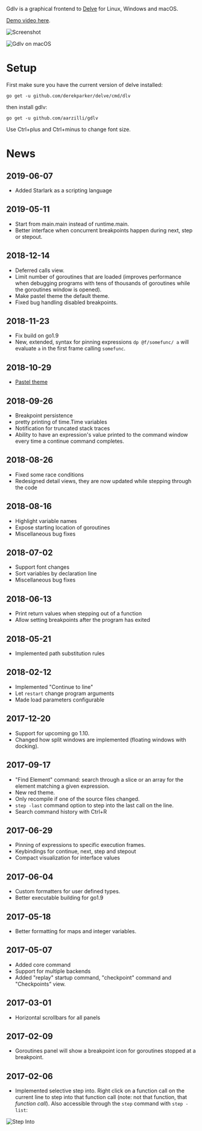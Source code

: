 Gdlv is a graphical frontend to [Delve](https://github.com/derekparker/delve) for Linux, Windows and macOS.

[Demo video here](https://aarzilli.github.io/gdlv/doc/screencast.webm).

![Screenshot](https://raw.githubusercontent.com/aarzilli/gdlv/master/doc/screen.png)

![Gdlv on macOS](https://raw.githubusercontent.com/aarzilli/gdlv/master/doc/sierra-screen.png)

# Setup

First make sure you have the current version of delve installed:
```
go get -u github.com/derekparker/delve/cmd/dlv
```
then install gdlv:
```
go get -u github.com/aarzilli/gdlv
```

Use Ctrl+plus and Ctrl+minus to change font size.

# News

## 2019-06-07
* Added Starlark as a scripting language

## 2019-05-11
* Start from main.main instead of runtime.main.
* Better interface when concurrent breakpoints happen during next, step or stepout.

## 2018-12-14
* Deferred calls view.
* Limit number of goroutines that are loaded (improves performance when debugging programs with tens of thousands of goroutines while the goroutines window is opened).
* Make pastel theme the default theme.
* Fixed bug handling disabled breakpoints.

## 2018-11-23
* Fix build on go1.9
* New, extended, syntax for pinning expressions `dp @f/somefunc/ a` will evaluate `a` in the first frame calling `somefunc`.

## 2018-10-29
* [Pastel theme](https://raw.githubusercontent.com/aarzilli/gdlv/master/doc/screen-pastel.png)

## 2018-09-26
* Breakpoint persistence
* pretty printing of time.Time variables
* Notification for truncated stack traces
* Ability to have an expression's value printed to the command window every time a continue command completes.

## 2018-08-26
* Fixed some race conditions
* Redesigned detail views, they are now updated while stepping through the code

## 2018-08-16
* Highlight variable names
* Expose starting location of goroutines
* Miscellaneous bug fixes

## 2018-07-02
* Support font changes
* Sort variables by declaration line
* Miscellaneous bug fixes

## 2018-06-13
* Print return values when stepping out of a function
* Allow setting breakpoints after the program has exited

## 2018-05-21
* Implemented path substitution rules

## 2018-02-12
* Implemented "Continue to line"
* Let `restart` change program arguments
* Made load parameters configurable

## 2017-12-20
* Support for upcoming go 1.10.
* Changed how split windows are implemented (floating windows with docking).

## 2017-09-17
* "Find Element" command: search through a slice or an array for the element matching a given expression.
* New red theme.
* Only recompile if one of the source files changed.
* `step -last` command option to step into the last call on the line.
* Search command history with Ctrl+R

## 2017-06-29
* Pinning of expressions to specific execution frames.
* Keybindings for continue, next, step and stepout
* Compact visualization for interface values

## 2017-06-04
* Custom formatters for user defined types.
* Better executable building for go1.9

## 2017-05-18
* Better formatting for maps and integer variables.

## 2017-05-07
* Added core command
* Support for multiple backends
* Added "replay" startup command, "checkpoint" command and "Checkpoints" view.

## 2017-03-01
* Horizontal scrollbars for all panels

## 2017-02-09
* Goroutines panel will show a breakpoint icon for goroutines stopped at a breakpoint.

## 2017-02-06
* Implemented selective step into. Right click on a function call on the current line to step into that function call (note: not that function, that *function call*). Also accessible through the `step` command with `step -list`:

![Step Into](https://raw.githubusercontent.com/aarzilli/gdlv/master/doc/stepinto.png)

